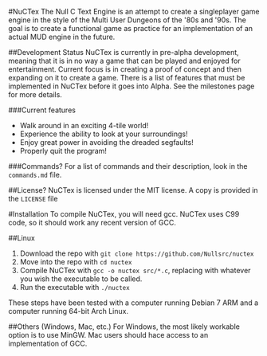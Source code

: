 #NuCTex
The Null C Text Engine is an attempt to create a singleplayer game engine in the
style of the Multi User Dungeons of the '80s and '90s. The goal is to create a
functional game as practice for an implementation of an actual MUD engine in the
future.

##Development Status
NuCTex is currently in pre-alpha development, meaning that it is in no way a
game that can be played and enjoyed for entertainment. Current focus is in
creating a proof of concept and then expanding on it to create a game. There
is a list of features that must be implemented in NuCTex before it goes into
Alpha. See the milestones page for more details.

###Current features
* Walk around in an exciting 4-tile world!
* Experience the ability to look at your surroundings!
* Enjoy great power in avoiding the dreaded segfaults!
* Properly quit the program!

###Commands?
For a list of commands and their description, look in the `commands.md` file.

##License?
NuCTex is licensed under the MIT license. A copy is provided in the `LICENSE`
file

#Installation
To compile NuCTex, you will need gcc. NuCTex uses C99 code, so it should work
any recent version of GCC.

##Linux
1. Download the repo with `git clone https://github.com/Nullsrc/nuctex`
2. Move into the repo with `cd nuctex`
3. Compile NuCTex with `gcc -o nuctex src/*.c`, replacing
<executableName> with whatever you wish the executable to be called.
4. Run the executable with `./nuctex`

These steps have been tested with a computer running Debian 7 ARM and a computer
running 64-bit Arch Linux.

##Others (Windows, Mac, etc.)
For Windows, the most likely workable option is to use MinGW. Mac users should
hace access to an implementation of GCC.
